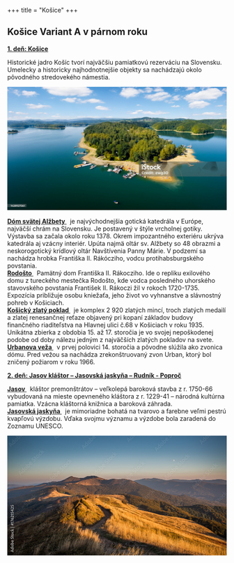 +++
title = "Košice"
+++
## Košice Variant A v párnom roku


**<ins> 1. deň:  Košice </ins>**

Historické jadro Košíc tvorí najväčšiu pamiatkovú rezerváciu na Slovensku. Umelecky a historicky najhodnotnejšie objekty sa nachádzajú okolo pôvodného stredovekého námestia.


![Fotka historického jadra Košíc](prvy-obrazok.jpg)


**<ins> Dóm svätej Alžbety  </ins>**
 &nbsp;&nbsp;je najvýchodnejšia gotická katedrála v Európe, najväčší chrám na Slovensku. Je postavený v štýle vrcholnej gotiky.  Výstavba sa začala okolo roku 1378. Okrem impozantného exteriéru ukrýva katedrála aj vzácny interiér. Upúta najmä oltár sv. Alžbety so 48 obrazmi a neskorogotický krídlový oltár Navštívenia Panny Márie. V podzemí sa  nachádza hrobka Františka II. Rákócziho, vodcu protihabsburgského povstania.  
**<ins> Rodošto  </ins>**
&nbsp;&nbsp;Pamätný dom Františka II. Rákocziho. Ide o repliku exilového domu z tureckého mestečka Rodošto, kde vodca posledného uhorského stavovského povstania František II. Rákoczi žil v rokoch 1720-1735. Expozícia približuje osobu kniežaťa, jeho život vo vyhnanstve a slávnostný pohreb v Košiciach.  
**<ins> Košický zlatý poklad   </ins>**
&nbsp;&nbsp;je komplex 2 920 zlatých mincí, troch zlatých medailí  a zlatej renesančnej reťaze objavený pri kopaní základov budovy finančného riaditeľstva na Hlavnej ulici č.68 v Košiciach v roku 1935. Unikátna zbierka  z obdobia 15. až 17. storočia je vo svojej nepoškodenej podobe od doby nálezu jedným z najväčších zlatých pokladov na svete.  
**<ins> Urbanova veža  </ins>**
&nbsp;&nbsp;v prvej polovici 14. storočia a pôvodne slúžila ako zvonica dómu. Pred vežou sa nachádza zrekonštruovaný zvon Urban, ktorý bol zničený požiarom v roku 1966. 

**<ins> 2.	deň: Jasov kláštor – Jasovská  jaskyňa – Rudník - Poproč </ins>**

**<ins> Jasov   </ins>**
&nbsp;&nbsp;kláštor premonštrátov – veľkolepá baroková stavba z r. 1750-66 vybudovaná na mieste opevneného kláštora z r. 1229-41 – národná kultúrna pamiatka. Vzácna kláštorná knižnica a baroková záhrada.  
**<ins> Jasovská jaskyňa    </ins>**
&nbsp;&nbsp;je mimoriadne bohatá na tvarovo a farebne veľmi pestrú kvapľovú výzdobu. Vďaka svojmu významu a  výzdobe bola zaradená do Zoznamu UNESCO.



![Poproč - História a národopisné tradície obce  - izba ](druhy-obrazok.jpg)
